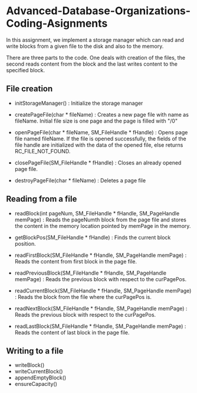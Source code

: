 # Advanced-Database-Organizations-Coding-Asignments

In this assignment, we implement a storage manager which can read and write blocks from a given file to the disk and also to the memory.

There are three parts to the code. One deals with creation of the files, the second reads content from the block and the last writes content to the specified block.

## File creation

- initStorageManager() : Initialize the storage manager

- createPageFile(char * fileName) : Creates a new page file with name as fileName. Initial file size is one page and the page is filled with "/0"

- openPageFile(char * fileName, SM_FileHandle * fHandle) : Opens page file named fileName. If the file is opened successfully, the fields of the file handle are initialized with the data of the opened file, else returns RC_FILE_NOT_FOUND.

- closePageFile(SM_FileHandle * fHandle) : Closes an already opened page file.

- destroyPageFile(char * fileName) : Deletes a page file

## Reading from a file

- readBlock(int pageNum, SM_FileHandle * fHandle, SM_PageHandle memPage) : Reads the pageNumth block from the page file and stores the content in the memory location pointed by memPage in the memory.

- getBlockPos(SM_FileHandle * fHandle) : Finds the current block position.

- readFirstBlock(SM_FileHandle * fHandle, SM_PageHandle memPage) : Reads the content from first block in the page file.

- readPreviousBlock(SM_FileHandle * fHandle, SM_PageHandle memPage) : Reads the previous block with respect to the curPagePos.

- readCurrentBlock(SM_FileHandle * fHandle, SM_PageHandle memPage) : Reads the block from the file where the curPagePos is.

- readNextBlock(SM_FileHandle * fHandle, SM_PageHandle memPage) : Reads the previous block with respect to the curPagePos.

- readLastBlock(SM_FileHandle * fHandle, SM_PageHandle memPage) : Reads the content of last block in the page file.

## Writing to a file

- writeBlock()
- writeCurrentBlock()
- appendEmptyBlock()
- ensureCapacity()
